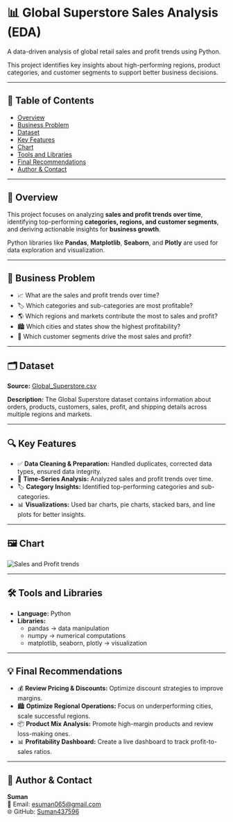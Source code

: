 # 📊 Global Superstore Sales Analysis (EDA)

A data-driven analysis of global retail sales and profit trends using Python.

This project identifies key insights about high-performing regions, product categories, and customer segments to support better business decisions.

---

## 📑 Table of Contents

- [Overview](#overview)
- [Business Problem](#business-problem)
- [Dataset](#dataset)
- [Key Features](#key-features)
- [Chart](#chart)
- [Tools and Libraries](#tools-and-libraries)
- [Final Recommendations](#final-recommendations)
- [Author & Contact](#author--contact)

---

## 🧮 Overview

This project focuses on analyzing **sales and profit trends over time**, identifying top-performing **categories, regions, and customer segments**, and deriving actionable insights for **business growth**.

Python libraries like **Pandas**, **Matplotlib**, **Seaborn**, and **Plotly** are used for data exploration and visualization.

---

## 💼 Business Problem

- 📈 What are the sales and profit trends over time?  
- 🏷️ Which categories and sub-categories are most profitable?  
- 🌎 Which regions and markets contribute the most to sales and profit?  
- 🏙️ Which cities and states show the highest profitability?  
- 👥 Which customer segments drive the most sales and profit?

---

## 🗂️ Dataset

**Source:** [Global_Superstore.csv](./Global_Superstore.csv)




**Description:** The Global Superstore dataset contains information about orders, products, customers, sales, profit, and shipping details across multiple regions and markets.

---

## 🔍 Key Features

- ✅ **Data Cleaning & Preparation:** Handled duplicates, corrected data types, ensured data integrity.  
- 📆 **Time-Series Analysis:** Analyzed sales and profit trends over time.  
- 🏷️ **Category Insights:** Identified top-performing categories and sub-categories.  
- 📊 **Visualizations:** Used bar charts, pie charts, stacked bars, and line plots for better insights.

---

## 🖼️ Chart

![Sales and Profit trends](images/Sales-and-Profit-trends.png)

---

## 🛠️ Tools and Libraries

- **Language:** Python  
- **Libraries:**
  - pandas → data manipulation  
  - numpy → numerical computations  
  - matplotlib, seaborn, plotly → visualization  

---

## 💡 Final Recommendations

- 💰 **Review Pricing & Discounts:** Optimize discount strategies to improve margins.  
- 🏙️ **Optimize Regional Operations:** Focus on underperforming cities, scale successful regions.  
- 📦 **Product Mix Analysis:** Promote high-margin products and review loss-making ones.  
- 📊 **Profitability Dashboard:** Create a live dashboard to track profit-to-sales ratios.  

---

## 👤 Author & Contact

**Suman**  
📧 Email: [esuman065@gmail.com](mailto:esuman065@gmail.com)  
🌐 GitHub: [Suman437596](https://github.com/Suman437596)







